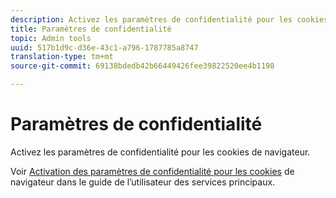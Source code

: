 ```yaml
---
description: Activez les paramètres de confidentialité pour les cookies de navigateur.
title: Paramètres de confidentialité
topic: Admin tools
uuid: 517b1d9c-d36e-43c1-a796-1787785a8747
translation-type: tm+mt
source-git-commit: 69138bdedb42b66449426fee39822520ee4b1198

---
```



# Paramètres de confidentialité

Activez les paramètres de confidentialité pour les cookies de navigateur.

Voir [Activation des paramètres de confidentialité pour les cookies](https://docs.adobe.com/content/help/en/core-services/interface/ec-cookies/browser-cookie-settings.html) de navigateur dans le guide de l’utilisateur des services principaux.
